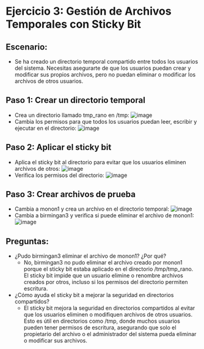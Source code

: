 # Ejercicio 3: Gestión de Archivos Temporales con Sticky Bit
## Escenario:
  - Se ha creado un directorio temporal compartido entre todos los usuarios del sistema. Necesitas asegurarte de que los usuarios puedan crear y modificar sus propios archivos, pero no puedan eliminar o modificar los archivos de otros
usuarios.
## Paso 1: Crear un directorio temporal
  - Crea un directorio llamado tmp_rano en /tmp:
![image](https://github.com/user-attachments/assets/d6a3d17c-931e-4272-a5f5-6e0524e7fb10)
  - Cambia los permisos para que todos los usuarios puedan leer, escribir y ejecutar en el directorio:
![image](https://github.com/user-attachments/assets/67771046-1f42-4e1c-bac0-e16ae13ddda4)
## Paso 2: Aplicar el sticky bit
  - Aplica el sticky bit al directorio para evitar que los usuarios eliminen archivos de otros:
![image](https://github.com/user-attachments/assets/e5ab193c-8646-43bd-8281-e1a9d7d40b2b)
  - Verifica los permisos del directorio:
![image](https://github.com/user-attachments/assets/f0178f9e-80c6-41b6-af2a-1a0dc15923bd)
## Paso 3: Crear archivos de prueba
  - Cambia a monon1 y crea un archivo en el directorio temporal:
![image](https://github.com/user-attachments/assets/2e03ebbf-e7ee-4707-8860-3aaf7cd02591)
  - Cambia a birmingan3 y verifica si puede eliminar el archivo de monon1:
![image](https://github.com/user-attachments/assets/e25f0883-34a9-46a6-8e7c-01bb09793e32)
## Preguntas:
  - ¿Pudo birmingan3 eliminar el archivo de monon1? ¿Por qué?
      - No, birmingan3 no pudo eliminar el archivo creado por monon1 porque el sticky bit estaba aplicado en el directorio /tmp/tmp_rano. El sticky bit impide que un usuario elimine o renombre archivos creados por otros, incluso si los permisos del directorio permiten escritura.
  - ¿Cómo ayuda el sticky bit a mejorar la seguridad en directorios compartidos?
      - El sticky bit mejora la seguridad en directorios compartidos al evitar que los usuarios eliminen o modifiquen archivos de otros usuarios. Esto es útil en directorios como /tmp, donde muchos usuarios pueden tener permisos de escritura, asegurando que solo el propietario del archivo o el administrador del sistema pueda eliminar o modificar sus archivos.
